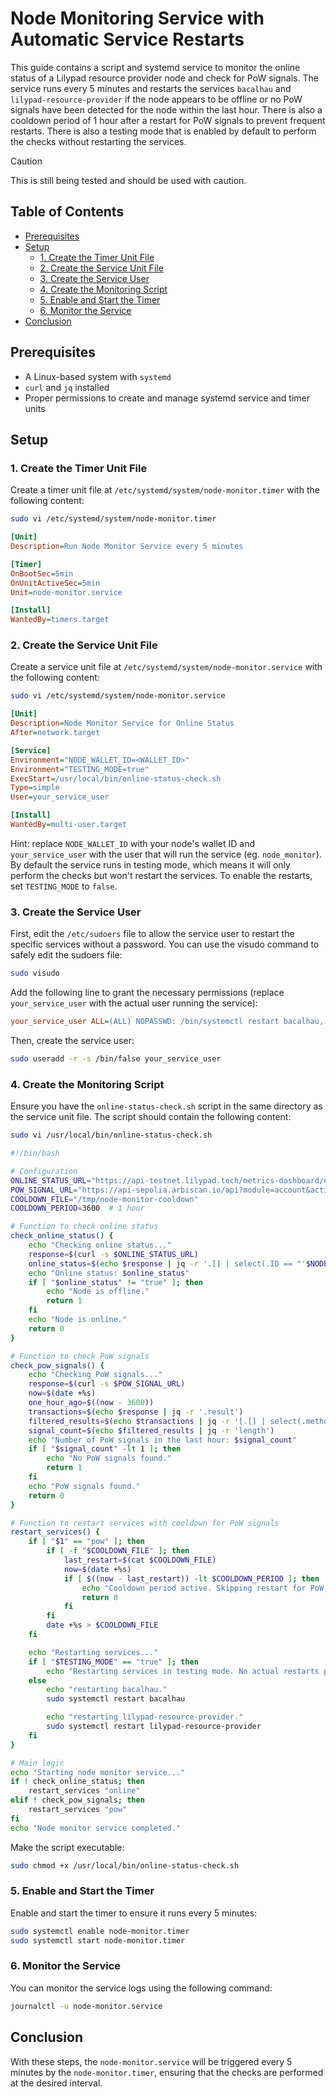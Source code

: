 # Node Monitoring Service with Automatic Service Restarts

This guide contains a script and systemd service to monitor the online status of a Lilypad resource provider node and check for PoW signals. The service runs every 5 minutes and restarts the services `bacalhau` and `lilypad-resource-provider` if the node appears to be offline or no PoW signals have been detected for the node within the last hour. There is also a cooldown period of 1 hour after a restart for PoW signals to prevent frequent restarts. There is also a testing mode that is enabled by default to perform the checks without restarting the services.

> [!CAUTION]
> This is still being tested and should be used with caution.

## Table of Contents

- [Prerequisites](#prerequisites)
- [Setup](#setup)
  - [1. Create the Timer Unit File](#1-create-the-timer-unit-file)
  - [2. Create the Service Unit File](#2-create-the-service-unit-file)
  - [3. Create the Service User](#3-create-the-service-user)
  - [4. Create the Monitoring Script](#4-create-the-monitoring-script)
  - [5. Enable and Start the Timer](#5-enable-and-start-the-timer)
  - [6. Monitor the Service](#6-monitor-the-service)
- [Conclusion](#conclusion) 


## Prerequisites

- A Linux-based system with `systemd`
- `curl` and `jq` installed
- Proper permissions to create and manage systemd service and timer units

## Setup

### 1. Create the Timer Unit File

Create a timer unit file at `/etc/systemd/system/node-monitor.timer` with the following content:

```sh
sudo vi /etc/systemd/system/node-monitor.timer
```

```ini
[Unit]
Description=Run Node Monitor Service every 5 minutes

[Timer]
OnBootSec=5min
OnUnitActiveSec=5min
Unit=node-monitor.service

[Install]
WantedBy=timers.target
```

### 2. Create the Service Unit File

Create a service unit file at `/etc/systemd/system/node-monitor.service` with the following content:

```sh
sudo vi /etc/systemd/system/node-monitor.service
```

```ini
[Unit]
Description=Node Monitor Service for Online Status
After=network.target

[Service]
Environment="NODE_WALLET_ID=<WALLET_ID>"
Environment="TESTING_MODE=true"
ExecStart=/usr/local/bin/online-status-check.sh
Type=simple
User=your_service_user

[Install]
WantedBy=multi-user.target
```
Hint: replace `NODE_WALLET_ID` with your node's wallet ID and `your_service_user` with the user that will run the service (eg. `node_monitor`). By default the service runs in testing mode, which means it will only perform the checks but won't restart the services. To enable the restarts, set `TESTING_MODE` to `false`.

### 3. Create the Service User

First, edit the `/etc/sudoers` file to allow the service user to restart the specific services without a password. You can use the visudo command to safely edit the sudoers file:

```sh
sudo visudo
```

Add the following line to grant the necessary permissions (replace `your_service_user` with the actual user running the service):


```ini
your_service_user ALL=(ALL) NOPASSWD: /bin/systemctl restart bacalhau, /bin/systemctl restart lilypad-resource-provider
```

Then, create the service user:

```bash
sudo useradd -r -s /bin/false your_service_user
```

### 4. Create the Monitoring Script

Ensure you have the `online-status-check.sh` script in the same directory as the service unit file. The script should contain the following content:

```sh
sudo vi /usr/local/bin/online-status-check.sh
```

```bash
#!/bin/bash

# Configuration
ONLINE_STATUS_URL="https://api-testnet.lilypad.tech/metrics-dashboard/nodes"
POW_SIGNAL_URL="https://api-sepolia.arbiscan.io/api?module=account&action=txlist&address=$NODE_WALLET_ID&page=1&offset=1000&sort=desc"
COOLDOWN_FILE="/tmp/node-monitor-cooldown"
COOLDOWN_PERIOD=3600  # 1 hour

# Function to check online status
check_online_status() {
    echo "Checking online status..."
    response=$(curl -s $ONLINE_STATUS_URL)
    online_status=$(echo $response | jq -r '.[] | select(.ID == "'$NODE_WALLET_ID'").Online')
    echo "Online status: $online_status"
    if [ "$online_status" != "true" ]; then
        echo "Node is offline."
        return 1
    fi
    echo "Node is online."
    return 0
}

# Function to check PoW signals
check_pow_signals() {
    echo "Checking PoW signals..."
    response=$(curl -s $POW_SIGNAL_URL)
    now=$(date +%s)
    one_hour_ago=$((now - 3600))
    transactions=$(echo $response | jq -r '.result')
    filtered_results=$(echo $transactions | jq -r '[.[] | select(.methodId == "0xda8accf9" and (.timeStamp | tonumber) >= '$one_hour_ago')]')
    signal_count=$(echo $filtered_results | jq -r 'length')
    echo "Number of PoW signals in the last hour: $signal_count"
    if [ "$signal_count" -lt 1 ]; then
        echo "No PoW signals found."
        return 1
    fi
    echo "PoW signals found."
    return 0
}

# Function to restart services with cooldown for PoW signals
restart_services() {
    if [ "$1" == "pow" ]; then
        if [ -f "$COOLDOWN_FILE" ]; then
            last_restart=$(cat $COOLDOWN_FILE)
            now=$(date +%s)
            if [ $((now - last_restart)) -lt $COOLDOWN_PERIOD ]; then
                echo "Cooldown period active. Skipping restart for PoW signals."
                return 0
            fi
        fi
        date +%s > $COOLDOWN_FILE
    fi

    echo "Restarting services..."
    if [ "$TESTING_MODE" == "true" ]; then
        echo "Restarting services in testing mode. No actual restarts performed."
    else
        echo "restarting bacalhau."
        sudo systemctl restart bacalhau

        echo "restarting lilypad-resource-provider."
        sudo systemctl restart lilypad-resource-provider     
    fi
}

# Main logic
echo "Starting node monitor service..."
if ! check_online_status; then
    restart_services "online"
elif ! check_pow_signals; then
    restart_services "pow"
fi
echo "Node monitor service completed."
```

Make the script executable:

```bash
sudo chmod +x /usr/local/bin/online-status-check.sh
```

### 5. Enable and Start the Timer

Enable and start the timer to ensure it runs every 5 minutes:

```bash
sudo systemctl enable node-monitor.timer
sudo systemctl start node-monitor.timer
```

### 6. Monitor the Service

You can monitor the service logs using the following command:

```bash
journalctl -u node-monitor.service
```

## Conclusion
With these steps, the `node-monitor.service` will be triggered every 5 minutes by the `node-monitor.timer`, ensuring that the checks are performed at the desired interval.


